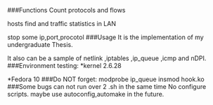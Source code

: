 ###Functions
Count protocols and flows

hosts find and traffic statistics in LAN

stop some  ip,port,procotol
###Usage
It is the implementation of my undergraduate Thesis.

It also can be a sample of netlink ,iptables ,ip_queue ,icmp and  nDPI.
###Environment
testing:
*kernel 2.6.28

*Fedora 10
###Do NOT forget:
modprobe ip_queue
insmod hook.ko
###Some bugs
can not run over 2 .sh in the same time
No configure scripts. maybe use autoconfig,automake in the future.
